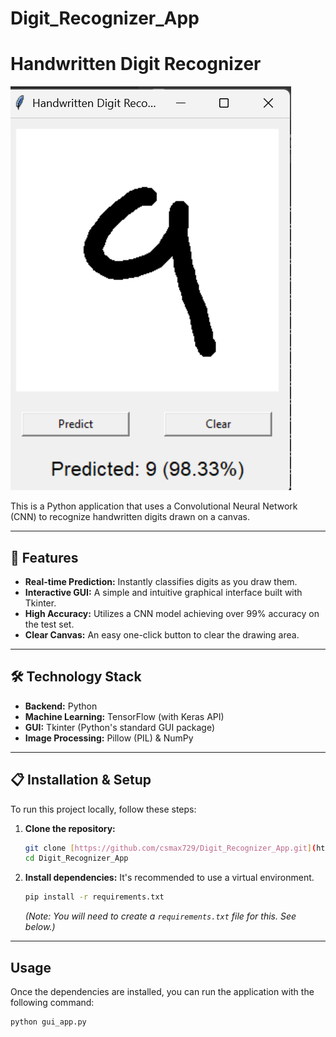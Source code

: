 # Digit_Recognizer_App
# Handwritten Digit Recognizer
![Demo of the application](image/demo.png)

This is a Python application that uses a Convolutional Neural Network (CNN) to recognize handwritten digits drawn on a canvas.

---

## 🚀 Features

* **Real-time Prediction:** Instantly classifies digits as you draw them.
* **Interactive GUI:** A simple and intuitive graphical interface built with Tkinter.
* **High Accuracy:** Utilizes a CNN model achieving over 99% accuracy on the test set.
* **Clear Canvas:** An easy one-click button to clear the drawing area.
  
---

## 🛠️ Technology Stack

* **Backend:** Python
* **Machine Learning:** TensorFlow (with Keras API)
* **GUI:** Tkinter (Python's standard GUI package)
* **Image Processing:** Pillow (PIL) & NumPy

---

## 📋 Installation & Setup

To run this project locally, follow these steps:

1.  **Clone the repository:**
    ```bash
    git clone [https://github.com/csmax729/Digit_Recognizer_App.git](https://github.com/csmax729/Digit_Recognizer_App.git)
    cd Digit_Recognizer_App
    ```

2.  **Install dependencies:**
    It's recommended to use a virtual environment.
    ```bash
    pip install -r requirements.txt
    ```
    *(Note: You will need to create a `requirements.txt` file for this. See below.)*

---

## Usage

Once the dependencies are installed, you can run the application with the following command:

```bash
python gui_app.py


